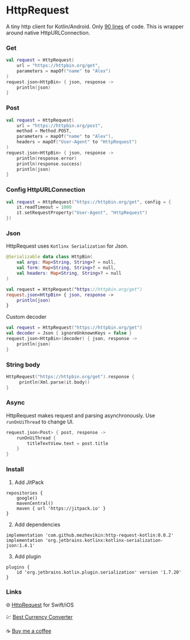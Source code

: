# HttpRequest

A tiny http client for Kotlin/Android. Only [90 lines](HttpRequest/src/main/kotlin/com/github/mezhevikin/httprequest/HttpRequest.kt) of code. This is wrapper around native HttpURLConnection.

### Get

```kotlin
val request = HttpRequest(
    url = "https://httpbin.org/get",
    parameters = mapOf("name" to "Alex")
)
request.json<HttpBin> { json, response ->
    println(json)
}
```

### Post

```kotlin
val request = HttpRequest(
    url = "https://httpbin.org/post",
    method = Method.POST,
    parameters = mapOf("name" to "Alex"),
    headers = mapOf("User-Agent" to "HttpRequest")
)
request.json<HttpBin> { json, response ->
    println(response.error)
    println(response.success)
    println(json)
}
```

### Config HttpURLConnection

```kotlin
val request = HttpRequest("https://httpbin.org/get", config = {
    it.readTimeout = 1000
    it.setRequestProperty("User-Agent", "HttpRequest")
})
```

### Json

HttpRequest uses `Kotlinx Serialization` for Json.

```kotlin
@Serializable data class HttpBin(
    val args: Map<String, String>? = null,
    val form: Map<String, String>? = null,
    val headers: Map<String, String>? = null
)

val request = HttpRequest("https://httpbin.org/get")
request.json<HttpBin> { json, response ->
    println(json)
}
```

Custom decoder

```kotlin
val request = HttpRequest("https://httpbin.org/get")
val decoder = Json { ignoreUnknownKeys = false }
request.json<HttpBin>(decoder) { json, response ->
    println(json)
}
```

### String body

```swift
HttpRequest("https://httpbin.org/get").response {
     println(Xml.parse(it.body))
}
```

### Async

HttpRequest makes request and parsing asynchronously.
Use `runOnUiThread` to change UI.

```swift
request.json<Post> { post, response ->
    runOnUiThread {
        titleTextView.text = post.title
    }
}
```

### Install

1. Add JitPack
```
repositories {
    google()
    mavenCentral()
    maven { url 'https://jitpack.io' }
}
```

2. Add dependencies

```
implementation 'com.github.mezhevikin:http-request-kotlin:0.0.2'
implementation 'org.jetbrains.kotlinx:kotlinx-serialization-json:1.4.1'
```

3. Add plugin

```
plugins {
    id 'org.jetbrains.kotlin.plugin.serialization' version '1.7.20'
}
```

### Links

🌐 [HttpRequest](https://github.com/mezhevikin/http-request) for Swift/iOS

💹 [Best Currency Converter](https://getconverter.org)

☕️ [Buy me a coffee](https://www.buymeacoffee.com/mezhevikin)
  

